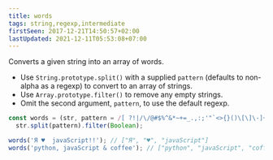 ```yaml
---
title: words
tags: string,regexp,intermediate
firstSeen: 2017-12-21T14:50:57+02:00
lastUpdated: 2021-12-11T05:53:08+07:00
---
```


Converts a given string into an array of words.

- Use `String.prototype.split()` with a supplied `pattern` (defaults to non-alpha as a regexp) to convert to an array of strings.
- Use `Array.prototype.filter()` to remove any empty strings.
- Omit the second argument, `pattern`, to use the default regexp.

```js
const words = (str, pattern = /[ ?!|/\/@#$%^&*~+=_.,:;'"`<>{}()\[\]\-]+/) => 
  str.split(pattern).filter(Boolean);
```

```js
words('Я ♥️  javaScript!!'); // ["Я", "♥️", "javaScript"]
words('python, javaScript & coffee'); // ["python", "javaScript", "coffee"]
```
